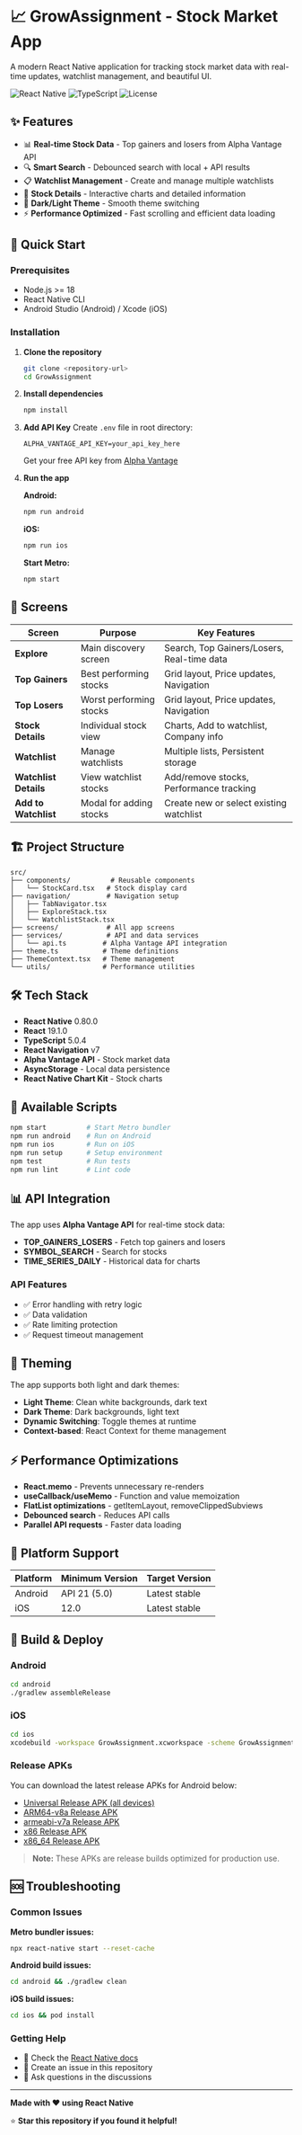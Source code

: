 # 📈 GrowAssignment - Stock Market App

A modern React Native application for tracking stock market data with real-time updates, watchlist management, and beautiful UI.

![React Native](https://img.shields.io/badge/React%20Native-0.80.0-blue)
![TypeScript](https://img.shields.io/badge/TypeScript-5.0.4-blue)
![License](https://img.shields.io/badge/License-MIT-green)

## ✨ Features

- 📊 **Real-time Stock Data** - Top gainers and losers from Alpha Vantage API
- 🔍 **Smart Search** - Debounced search with local + API results
- 📋 **Watchlist Management** - Create and manage multiple watchlists
- 📱 **Stock Details** - Interactive charts and detailed information
- 🌙 **Dark/Light Theme** - Smooth theme switching
- ⚡ **Performance Optimized** - Fast scrolling and efficient data loading

## 🚀 Quick Start

### Prerequisites

- Node.js >= 18
- React Native CLI
- Android Studio (Android) / Xcode (iOS)

### Installation

1. **Clone the repository**
   ```bash
   git clone <repository-url>
   cd GrowAssignment
   ```

2. **Install dependencies**
   ```bash
   npm install
   ```

4. **Add API Key**
   Create `.env` file in root directory:
   ```
   ALPHA_VANTAGE_API_KEY=your_api_key_here
   ```
   
   Get your free API key from [Alpha Vantage](https://www.alphavantage.co/support/#api-key)

5. **Run the app**

   **Android:**
   ```bash
   npm run android
   ```

   **iOS:**
   ```bash
   npm run ios
   ```

   **Start Metro:**
   ```bash
   npm start
   ```

## 📱 Screens

| Screen | Purpose | Key Features |
|--------|---------|--------------|
| **Explore** | Main discovery screen | Search, Top Gainers/Losers, Real-time data |
| **Top Gainers** | Best performing stocks | Grid layout, Price updates, Navigation |
| **Top Losers** | Worst performing stocks | Grid layout, Price updates, Navigation |
| **Stock Details** | Individual stock view | Charts, Add to watchlist, Company info |
| **Watchlist** | Manage watchlists | Multiple lists, Persistent storage |
| **Watchlist Details** | View watchlist stocks | Add/remove stocks, Performance tracking |
| **Add to Watchlist** | Modal for adding stocks | Create new or select existing watchlist |

## 🏗️ Project Structure

```
src/
├── components/          # Reusable components
│   └── StockCard.tsx   # Stock display card
├── navigation/         # Navigation setup
│   ├── TabNavigator.tsx
│   ├── ExploreStack.tsx
│   └── WatchlistStack.tsx
├── screens/            # All app screens
├── services/           # API and data services
│   └── api.ts         # Alpha Vantage API integration
├── theme.ts           # Theme definitions
├── ThemeContext.tsx   # Theme management
└── utils/             # Performance utilities
```

## 🛠️ Tech Stack

- **React Native** 0.80.0
- **React** 19.1.0
- **TypeScript** 5.0.4
- **React Navigation** v7
- **Alpha Vantage API** - Stock market data
- **AsyncStorage** - Local data persistence
- **React Native Chart Kit** - Stock charts

## 🔧 Available Scripts

```bash
npm start          # Start Metro bundler
npm run android    # Run on Android
npm run ios        # Run on iOS
npm run setup      # Setup environment
npm test           # Run tests
npm run lint       # Lint code
```

## 📊 API Integration

The app uses **Alpha Vantage API** for real-time stock data:

- **TOP_GAINERS_LOSERS** - Fetch top gainers and losers
- **SYMBOL_SEARCH** - Search for stocks
- **TIME_SERIES_DAILY** - Historical data for charts

### API Features
- ✅ Error handling with retry logic
- ✅ Data validation
- ✅ Rate limiting protection
- ✅ Request timeout management

## 🎨 Theming

The app supports both light and dark themes:

- **Light Theme**: Clean white backgrounds, dark text
- **Dark Theme**: Dark backgrounds, light text
- **Dynamic Switching**: Toggle themes at runtime
- **Context-based**: React Context for theme management

## ⚡ Performance Optimizations

- **React.memo** - Prevents unnecessary re-renders
- **useCallback/useMemo** - Function and value memoization
- **FlatList optimizations** - getItemLayout, removeClippedSubviews
- **Debounced search** - Reduces API calls
- **Parallel API requests** - Faster data loading

## 📱 Platform Support

| Platform | Minimum Version | Target Version |
|----------|----------------|----------------|
| Android | API 21 (5.0) | Latest stable |
| iOS | 12.0 | Latest stable |

## 🚀 Build & Deploy

### Android
```bash
cd android
./gradlew assembleRelease
```

### iOS
```bash
cd ios
xcodebuild -workspace GrowAssignment.xcworkspace -scheme GrowAssignment -configuration Release
```
### Release APKs

You can download the latest release APKs for Android below:

- [Universal Release APK (all devices)](android/app/build/outputs/apk/release/app-universal-release.apk)
- [ARM64-v8a Release APK](android/app/build/outputs/apk/release/app-arm64-v8a-release.apk)
- [armeabi-v7a Release APK](android/app/build/outputs/apk/release/app-armeabi-v7a-release.apk)
- [x86 Release APK](android/app/build/outputs/apk/release/app-x86-release.apk)
- [x86_64 Release APK](android/app/build/outputs/apk/release/app-x86_64-release.apk)

> **Note:** These APKs are release builds optimized for production use.

## 🆘 Troubleshooting

### Common Issues

**Metro bundler issues:**
```bash
npx react-native start --reset-cache
```

**Android build issues:**
```bash
cd android && ./gradlew clean
```

**iOS build issues:**
```bash
cd ios && pod install
```

### Getting Help

- 📖 Check the [React Native docs](https://reactnative.dev/docs/getting-started)
- 🐛 Create an issue in this repository
- 💬 Ask questions in the discussions


---

**Made with ❤️ using React Native**

⭐ **Star this repository if you found it helpful!**
